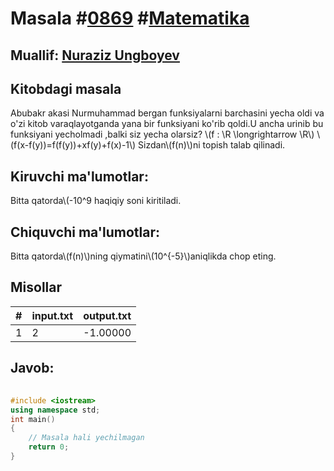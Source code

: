 
<h1>Masala #<a href="https://robocontest.uz/tasks/0869">0869</a> #<a href="https://robocontest.uz/tasks?category=7">Matematika</a></h1>
<h2> Muallif: <a href="https://robocontest.uz/profile/nuraziz_imo">Nuraziz Ungboyev</a></h2>
<h2>Kitobdagi masala</h2>
<p>Abubakr akasi Nurmuhammad bergan funksiyalarni barchasini yecha oldi va o'zi kitob varaqlayotganda yana bir funksiyani ko'rib qoldi.U ancha urinib bu funksiyani yecholmadi ,balki siz yecha olarsiz?
\(f : \R \longrightarrow \R\)
\(f(x-f(y))=f(f(y))+xf(y)+f(x)-1\)
Sizdan\(f(n)\)ni topish talab qilinadi.</p>
<h2>Kiruvchi ma'lumotlar:</h2>
<p>Bitta qatorda\(-10^9 haqiqiy soni kiritiladi.</p>
<h2>Chiquvchi ma'lumotlar:</h2>
<p>Bitta qatorda\(f(n)\)ning qiymatini\(10^{-5}\)aniqlikda chop eting.</p>
<h2>Misollar</h2>
<table>
    <thead>
        <tr>
            <th>#</th>
            <th>input.txt</th>
            <th>output.txt</th>
        </tr>
    </thead>
    <tbody>
            <tr>
                <td>1</td>
                <td>2</td>
                <td>-1.00000</td>
            </tr>
    </tbody>
    </table>
    
<h2>Javob:</h2>

######
```cpp
#include <iostream>
using namespace std;
int main()
{
    // Masala hali yechilmagan
    return 0;
}
```
